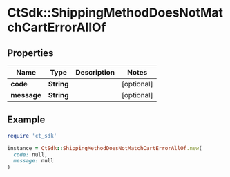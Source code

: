 # CtSdk::ShippingMethodDoesNotMatchCartErrorAllOf

## Properties

| Name | Type | Description | Notes |
| ---- | ---- | ----------- | ----- |
| **code** | **String** |  | [optional] |
| **message** | **String** |  | [optional] |

## Example

```ruby
require 'ct_sdk'

instance = CtSdk::ShippingMethodDoesNotMatchCartErrorAllOf.new(
  code: null,
  message: null
)
```

